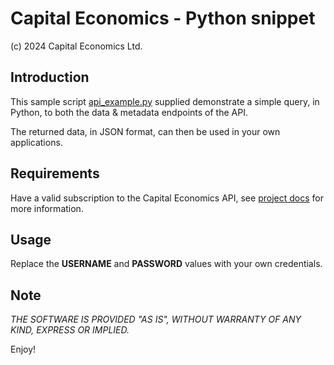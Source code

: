 # Capital Economics - Python snippet

(c) 2024 Capital Economics Ltd.

## Introduction

This sample script [api_example.py](./api_example.py) supplied demonstrate a simple query, in Python, to both the data & metadata endpoints of the API.

The returned data, in JSON format, can then be used in your own applications.


## Requirements

Have a valid subscription to the Capital Economics API, see [project docs](../README.md) for more information.


## Usage

Replace the **USERNAME** and **PASSWORD** values with your own credentials.


## Note

_THE SOFTWARE IS PROVIDED "AS IS", WITHOUT WARRANTY OF ANY KIND, EXPRESS OR IMPLIED._

Enjoy!
